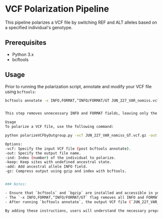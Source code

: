 # VCF Polarization Pipeline

This pipeline polarizes a VCF file by switching REF and ALT alleles based on a specified individual's genotype.

## Prerequisites

- Python 3.x
- bcftools


## Usage

Prior to running the polarization script, annotate and modify your VCF file using `bcftools`:
```bash
bcftools annotate -x INFO,FORMAT,^INFO/FORMAT/GT JUN_227_VAR_nomiss.vcf.gz | bgzip -c > JUN_227_VAR_nomiss_GT.vcf.gz


This step removes unnecessary INFO and FORMAT fields, leaving only the genotype information needed for polarization.

Usage
To polarize a VCF file, use the following command:

python polarizeVCFbyOutgroup.py -vcf JUN_227_VAR_nomiss_GT.vcf.gz -out output.vcf.gz -ind 0 -add -keep -gz

Options:
-vcf: Specify the input VCF file (post bcftools annotate).
-out: Specify the output file name.
-ind: Index (number) of the individual to polarize.
-keep: Keep sites with undefined ancestral state.
-add: Add ancestral allele INFO field.
-gz: Compress output using gzip and index with bcftools.


### Notes:

- Ensure that `bcftools` and `bgzip` are installed and accessible in your environment.
- The `-x INFO,FORMAT,^INFO/FORMAT/GT` flag removes all INFO and FORMAT fields except for the genotype (GT) field, which is necessary for the polarization script.
- After running `bcftools annotate`, the output VCF file (`JUN_227_VAR_nomiss_GT.vcf.gz`) should be used as input (`-vcf`) for the polarization script.

By adding these instructions, users will understand the necessary preprocessing step before using your polarization pipeline. This ensures clarity and completeness in your GitHub repository documentation.

